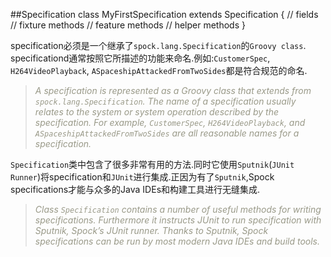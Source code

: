 <style>
h1,h2,h3,h4{font-family: "Open Sans","DejaVu Sans",sans-serif;font-weight: 300;font-style: normal; color: #ba3925;text-rendering: optimizeLegibility; margin-top: 1em; margin-bottom: .5em;}
h1{color: rgba(0,0,0,.85);}
blockquote{color: #998;font-style: italic;}
</style>


##Specification
	class MyFirstSpecification extends Specification {
	  // fields
	  // fixture methods
	  // feature methods
	  // helper methods
	}

specification必须是一个继承了`spock.lang.Specification`的`Groovy class`. specificationd通常按照它所描述的功能来命名.例如:`CustomerSpec`, `H264VideoPlayback`, `ASpaceshipAttackedFromTwoSides`都是符合规范的命名.
>A specification is represented as a Groovy class that extends from `spock.lang.Specification`. The name of a specification usually relates to the system or system operation described by the specification. For example, `CustomerSpec`, `H264VideoPlayback`, and `ASpaceshipAttackedFromTwoSides` are all reasonable names for a specification.

`Specification`类中包含了很多非常有用的方法.同时它使用`Sputnik`(`JUnit Runner`)将specification和`JUnit`进行集成.正因为有了`Sputnik`,Spock specifications才能与众多的Java IDEs和构建工具进行无缝集成.

>Class `Specification` contains a number of useful methods for writing specifications. Furthermore it instructs JUnit to run specification with Sputnik, Spock’s JUnit runner. Thanks to Sputnik, Spock specifications can be run by most modern Java IDEs and build tools.

